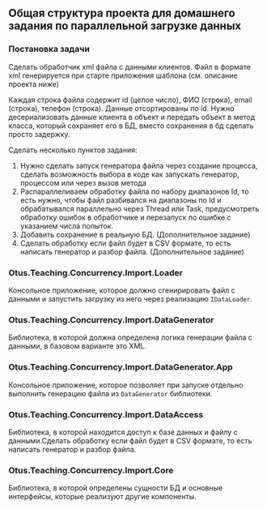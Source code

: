 ## Общая структура проекта для домашнего задания по параллельной загрузке данных

### Постановка задачи ###

Сделать обработчик xml файла с данными клиентов. Файл в формате xml генерируется при старте приложения шаблона (см. описание проекта ниже)

Каждая строка файла содержит id (целое число), ФИО (строка), email (строка), телефон (строка). 
Данные отсортированы по id. 
Нужно десериализовать данные клиента в объект и передать объект в метод класса, который сохраняет его в БД, вместо сохранения в бд сделать просто задержку.

Сделать несколько пунктов задания: 

1. Нужно сделать запуск генератора файла через создание процесса, сделать возможность выбора в коде как запускать генератор, процессом или через вызов метода
2. Распараллеливаем обработку файла по набору диапазонов Id, то есть нужно, чтобы файл разбивался на диапазоны по Id и обрабатывался параллельно через Thread или Task, предусмотреть обработку ошибок в обработчике и перезапуск по ошибке с указанием числа попыток.
3. Добавить сохранение в реальную БД. (Дополнительное задание)
4. Сделать обработку если файл будет в CSV формате, то есть написать генератор и разбор файла. (Дополнительное задание)

### Otus.Teaching.Concurrency.Import.Loader

Консольное приложение, которое должно сгенирировать файл с данными и запустить загрузку из него через реализацию `IDataLoader`.

### Otus.Teaching.Concurrency.Import.DataGenerator

Библиотека, в которой должна определена логика генерации файла с данными, в базовом варианте это XML.

### Otus.Teaching.Concurrency.Import.DataGenerator.App

Консольное приложение, которое позволяет при запуске отдельно выполнить генерацию файла из `DataGenerator` библиотеки.

### Otus.Teaching.Concurrency.Import.DataAccess

Библиотека, в которой находится доступ к базе данных и файлу с данными.Сделать обработку если файл будет в CSV формате, то есть написать генератор и разбор файла.

### Otus.Teaching.Concurrency.Import.Core

Библиотека, в которой определены сущности БД и основные интерфейсы, которые реализуют другие компоненты.